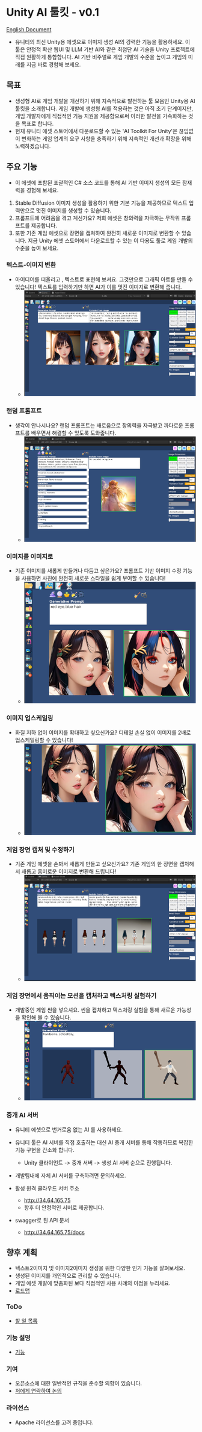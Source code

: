 # Unity AI 툴킷 - v0.1

[English Document](README.md)

* 유니티의 최신 Unity용 에셋으로 이미지 생성 AI의 강력한 기능을 활용하세요. 이 툴은 안정적 확산 웹UI 및 LLM 기반 AI와 같은 최첨단 AI 기술을 Unity 프로젝트에 직접 원활하게 통합합니다. AI 기반 비주얼로 게임 개발의 수준을 높이고 게임의 미래를 지금 바로 경험해 보세요.

## 목표

* 생성형 AI로 게임 개발을 개선하기 위해 지속적으로 발전하는 툴 모음인 Unity용 AI 툴킷을 소개합니다. 게임 개발에 생성형 AI를 적용하는 것은 아직 초기 단계이지만, 게임 개발자에게 직접적인 기능 지원을 제공함으로써 이러한 발전을 가속화하는 것을 목표로 합니다. 
* 현재 유니티 에셋 스토어에서 다운로드할 수 있는 'AI Toolkit For Unity'은 끊임없이 변화하는 게임 업계의 요구 사항을 충족하기 위해 지속적인 개선과 확장을 위해 노력하겠습니다.

## 주요 기능

* 이 에셋에 포함된 포괄적인 C# 소스 코드를 통해 AI 기반 이미지 생성의 모든 잠재력을 경험해 보세요.

1. Stable Diffusion 이미지 생성을 활용하기 위한 기본 기능을 제공하므로 텍스트 입력만으로 멋진 이미지를 생성할 수 있습니다. 
2. 프롬프트에 어려움을 겪고 계신가요? 저희 에셋은 창의력을 자극하는 무작위 프롬프트를 제공합니다.
3. 또한 기존 게임 에셋으로 장면을 캡처하여 완전히 새로운 이미지로 변환할 수 있습니다. 지금 Unity 에셋 스토어에서 다운로드할 수 있는 이 다용도 툴로 게임 개발의 수준을 높여 보세요.



### 텍스트-이미지 변환

* 아이디어를 떠올리고 , 텍스트로 표현해 보셔요. 그것만으로 그래픽 아트를 만들 수 있습니다! 텍스트를 입력하기만 하면 AI가 이를 멋진 이미지로 변환해 줍니다.
  * ![image](Pictures/2023-08-16%20161907.png)

### 랜덤 프롬프트

* 생각이 안나시나요? 랜덤 프롬프트는 새로움으로 창의력을 자극받고 까다로운 프롬프트를 배우면서 해결할 수 있도록 도와줍니다.
  * ![image](Pictures/2023-08-16%20162019.png)

### 이미지를 이미지로

* 기존 이미지를 새롭게 만들거나 다듬고 싶은가요? 프롬프트 기반 이미지 수정 기능을 사용하면 사진에 완전히 새로운 스타일을 쉽게 부여할 수 있습니다!
  * ![image](Pictures/2023-08-18%20015308.png)

### 이미지 업스케일링

* 화질 저하 없이 이미지를 확대하고 싶으신가요? 디테일 손실 없이 이미지를 2배로 업스케일링할 수 있습니다!
  * ![image](Pictures/2023-08-18%20020050.png)

### 게임 장면 캡처 및 수정하기

* 기존 게임 에셋을 손봐서 새롭게 만들고 싶으신가요? 기존 게임의 한 장면을 캡처해서 새롭고 흥미로운 이미지로 변환해 드립니다!
  * ![image](Pictures/2023-08-16%20161438.png)

### 게임 장면에서 움직이는 모션을 캡처하고 텍스처링 실험하기 

* 개발중인 게임 씬을 넣으셔요. 씬을 캡처하고 텍스처링 실험을 통해 새로운 가능성을 확인해 볼 수 있습니다.
  * ![image](Pictures/2023-08-18%20021155.png)


### 중개 AI 서버

* 유니티 에셋으로 번거로움 없는 AI 를 사용하세요. 
* 유니티 툴은 AI 서버를 직접 호출하는 대신 AI 중개 서버를 통해 작동하므로 복잡한 기능 구현을 간소화 합니다.
  * Unity 클라이언트 -> 중개 서버 -> 생성 AI 서버 순으로 진행됩니다. 
  
* 개발팀내에 자체 AI 서버를 구축하려면 문의하세요.

* 활성 원격 클라우드 서버 주소 
  * http://34.64.165.75
  * 향후 더 안정적인 서버로 제공합니다.

* swagger로 된 API 문서
  * http://34.64.165.75/docs

## 향후 계획 

* 텍스트2이미지 및 이미지2이미지 생성을 위한 다양한 인기 기능을 살펴보세요.
* 생성된 이미지를 개인적으로 관리할 수 있습니다.
* 게임 에셋 개발에 맞춤화된 보다 직접적인 사용 사례의 이점을 누리세요.
* [로드맵](로드맵.md)

### ToDo

* [할 일 목록](ToDo.md)

### 기능 설명

* [기능](Features.md)


### 기여

* 오픈소스에 대한 일반적인 규칙을 준수할 의향이 있습니다.
* [저에게 연락하여 논의](mailto:wodshin@gmail.com)

### 라이선스

* Apache 라이선스를 고려 중입니다.

